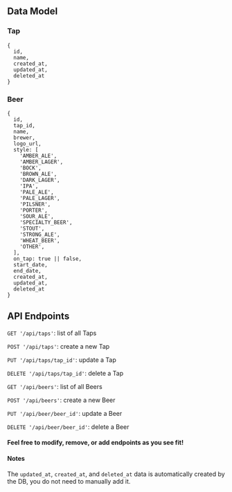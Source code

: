 ## Data Model

### Tap
```
{
  id,
  name,
  created_at,
  updated_at,
  deleted_at
}
```

### Beer
```
{
  id,
  tap_id,
  name,
  brewer,
  logo_url,
  style: [
    'AMBER_ALE',
    'AMBER_LAGER',
    'BOCK',
    'BROWN_ALE',
    'DARK_LAGER',
    'IPA',
    'PALE_ALE',
    'PALE_LAGER',
    'PILSNER',
    'PORTER',
    'SOUR_ALE',
    'SPECIALTY_BEER',
    'STOUT',
    'STRONG_ALE',
    'WHEAT_BEER',
    'OTHER',
  ],
  on_tap: true || false,
  start_date,
  end_date,
  created_at,
  updated_at,
  deleted_at
}
```

## API Endpoints

`GET '/api/taps'`: list of all Taps

`POST '/api/taps'`: create a new Tap

`PUT '/api/taps/tap_id'`: update a Tap

`DELETE '/api/taps/tap_id'`: delete a Tap


`GET '/api/beers'`: list of all Beers

`POST '/api/beers'`: create a new Beer

`PUT '/api/beer/beer_id'`: update a Beer

`DELETE '/api/beer/beer_id'`: delete a Beer


#### Feel free to modify, remove, or add endpoints as you see fit!

#### Notes
The `updated_at`, `created_at`, and `deleted_at` data is automatically created by the DB, you do not need to manually add it.
